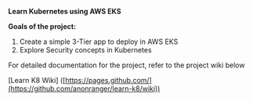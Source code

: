 **Learn Kubernetes using AWS EKS**

**Goals of the project:**

1. Create a simple 3-Tier app to deploy in AWS EKS
2. Explore Security concepts in Kubernetes

For detailed documentation for the project, refer to the project wiki below

[Learn K8 Wiki] ([https://pages.github.com/](https://github.com/anonranger/learn-k8/wiki))

